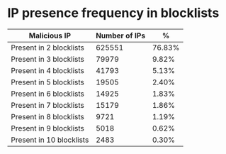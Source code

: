 # IP presence frequency in blocklists
| Malicious IP | Number of IPs | % |
|----|----|----|
| Present in 2 blocklists | 625551 | 76.83% |
| Present in 3 blocklists | 79979 | 9.82% |
| Present in 4 blocklists | 41793 | 5.13% |
| Present in 5 blocklists | 19505 | 2.40% |
| Present in 6 blocklists | 14925 | 1.83% |
| Present in 7 blocklists | 15179 | 1.86% |
| Present in 8 blocklists | 9721 | 1.19% |
| Present in 9 blocklists | 5018 | 0.62% |
| Present in 10 blocklists | 2483 | 0.30% |
